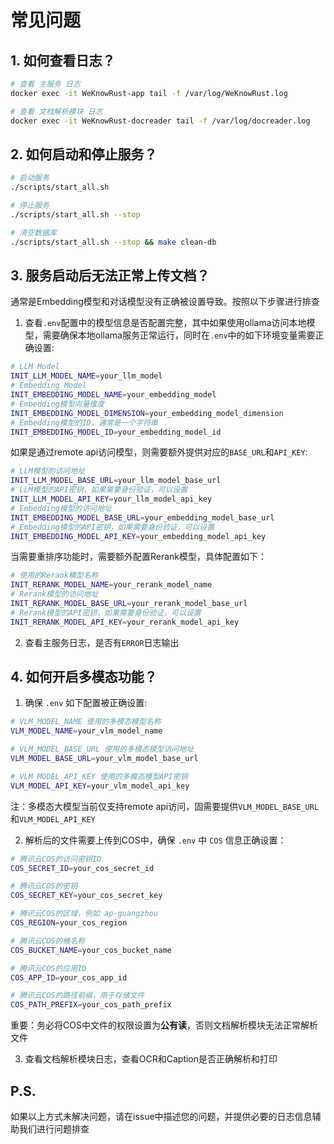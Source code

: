 # 常见问题

## 1. 如何查看日志？
```bash
# 查看 主服务 日志
docker exec -it WeKnowRust-app tail -f /var/log/WeKnowRust.log

# 查看 文档解析模块 日志
docker exec -it WeKnowRust-docreader tail -f /var/log/docreader.log
```

## 2. 如何启动和停止服务？
```bash
# 启动服务
./scripts/start_all.sh

# 停止服务
./scripts/start_all.sh --stop

# 清空数据库
./scripts/start_all.sh --stop && make clean-db
```

## 3. 服务启动后无法正常上传文档？

通常是Embedding模型和对话模型没有正确被设置导致。按照以下步骤进行排查

1. 查看`.env`配置中的模型信息是否配置完整，其中如果使用ollama访问本地模型，需要确保本地ollama服务正常运行，同时在`.env`中的如下环境变量需要正确设置:
```bash
# LLM Model
INIT_LLM_MODEL_NAME=your_llm_model
# Embedding Model
INIT_EMBEDDING_MODEL_NAME=your_embedding_model
# Embedding模型向量维度
INIT_EMBEDDING_MODEL_DIMENSION=your_embedding_model_dimension
# Embedding模型的ID，通常是一个字符串
INIT_EMBEDDING_MODEL_ID=your_embedding_model_id
```

如果是通过remote api访问模型，则需要额外提供对应的`BASE_URL`和`API_KEY`:
```bash
# LLM模型的访问地址
INIT_LLM_MODEL_BASE_URL=your_llm_model_base_url
# LLM模型的API密钥，如果需要身份验证，可以设置
INIT_LLM_MODEL_API_KEY=your_llm_model_api_key
# Embedding模型的访问地址
INIT_EMBEDDING_MODEL_BASE_URL=your_embedding_model_base_url
# Embedding模型的API密钥，如果需要身份验证，可以设置
INIT_EMBEDDING_MODEL_API_KEY=your_embedding_model_api_key
```

当需要重排序功能时，需要额外配置Rerank模型，具体配置如下：
```bash
# 使用的Rerank模型名称
INIT_RERANK_MODEL_NAME=your_rerank_model_name
# Rerank模型的访问地址
INIT_RERANK_MODEL_BASE_URL=your_rerank_model_base_url
# Rerank模型的API密钥，如果需要身份验证，可以设置
INIT_RERANK_MODEL_API_KEY=your_rerank_model_api_key
```

2. 查看主服务日志，是否有`ERROR`日志输出

## 4. 如何开启多模态功能？
1. 确保 `.env` 如下配置被正确设置:
```bash
# VLM_MODEL_NAME 使用的多模态模型名称
VLM_MODEL_NAME=your_vlm_model_name

# VLM_MODEL_BASE_URL 使用的多模态模型访问地址
VLM_MODEL_BASE_URL=your_vlm_model_base_url

# VLM_MODEL_API_KEY 使用的多模态模型API密钥
VLM_MODEL_API_KEY=your_vlm_model_api_key
```
注：多模态大模型当前仅支持remote api访问，固需要提供`VLM_MODEL_BASE_URL`和`VLM_MODEL_API_KEY`

2. 解析后的文件需要上传到COS中，确保 `.env` 中 `COS` 信息正确设置：
```bash
# 腾讯云COS的访问密钥ID
COS_SECRET_ID=your_cos_secret_id

# 腾讯云COS的密钥
COS_SECRET_KEY=your_cos_secret_key

# 腾讯云COS的区域，例如 ap-guangzhou
COS_REGION=your_cos_region

# 腾讯云COS的桶名称
COS_BUCKET_NAME=your_cos_bucket_name

# 腾讯云COS的应用ID
COS_APP_ID=your_cos_app_id

# 腾讯云COS的路径前缀，用于存储文件
COS_PATH_PREFIX=your_cos_path_prefix
```
重要：务必将COS中文件的权限设置为**公有读**，否则文档解析模块无法正常解析文件

3. 查看文档解析模块日志，查看OCR和Caption是否正确解析和打印


## P.S.
如果以上方式未解决问题，请在issue中描述您的问题，并提供必要的日志信息辅助我们进行问题排查